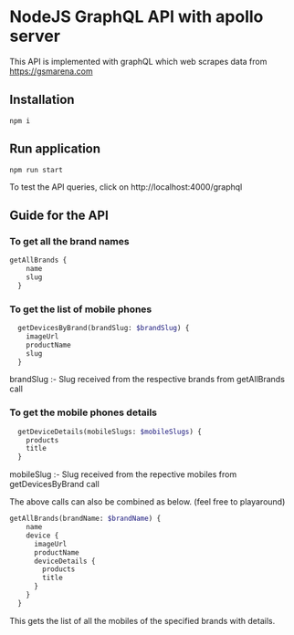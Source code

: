 # NodeJS GraphQL API with apollo server
This API is implemented with graphQL which web scrapes data from https://gsmarena.com

## Installation
```
npm i
```

## Run application
```
npm run start
```

To test the API queries, click on http://localhost:4000/graphql


## Guide for the API
### To get all the brand names
```graphql
getAllBrands {
    name
    slug
  }
```
### To get the list of mobile phones
```graphql
  getDevicesByBrand(brandSlug: $brandSlug) {
    imageUrl
    productName
    slug
  }
```
brandSlug :- Slug received from the respective brands from getAllBrands call

### To get the mobile phones details
```graphql
  getDeviceDetails(mobileSlugs: $mobileSlugs) {
    products  
    title
  }
```
mobileSlug :- Slug received from the repective mobiles from getDevicesByBrand call

The above calls can also be combined as below. (feel free to playaround)
```graphql
getAllBrands(brandName: $brandName) {
    name
    device {
      imageUrl
      productName
      deviceDetails {
        products
        title
      }
    }
  }
```
This gets the list of all the mobiles of the specified brands with details.


